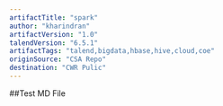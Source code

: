 ```yaml
---
artifactTitle: "spark"
author: "kharindran"
artifactVersion: "1.0"
talendVersion: "6.5.1"
artifactTags: "talend,bigdata,hbase,hive,cloud,coe"
originSource: "CSA Repo"
destination: "CWR Pulic"
---
```


##Test MD File